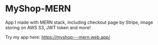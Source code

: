 # MyShop-MERN
App I made with MERN stack, including checkout page by Stripe, image storing on AWS S3, JWT token and more!

Try my app here: https://myshop---mern.web.app/
